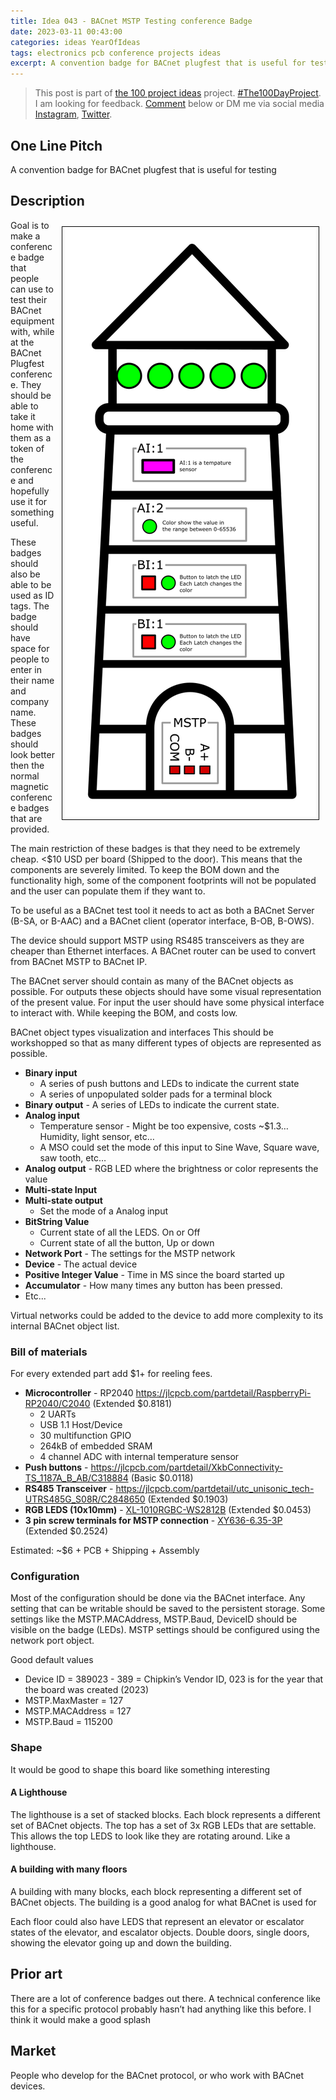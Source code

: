 ```yaml
---
title: Idea 043 - BACnet MSTP Testing conference Badge
date: 2023-03-11 00:43:00
categories: ideas YearOfIdeas
tags: electronics pcb conference projects ideas
excerpt: A convention badge for BACnet plugfest that is useful for testing
---
```


> This post is part of [the 100 project ideas](/projects/2023-100-ideas/) project. [#The100DayProject](https://www.the100dayproject.org/). I am looking for feedback. <a href='#utterances-comments'>Comment</a> below or DM me via social media <a href="https://instagram.com/funvill" rel="nofollow noopener noreferrer"><i class="fab fa-fw fa-instagram" aria-hidden="true"></i><span class="label">Instagram</span></a>, <a href="https://twitter.com/funvill" rel="nofollow noopener noreferrer"><i class="fab fa-fw fa-twitter" aria-hidden="true"></i><span class="label">Twitter</span></a>.

## One Line Pitch

A convention badge for BACnet plugfest that is useful for testing

## Description

<img src="/public/uploads/2023/mstp_lighthouse.png" alt="mstp_lighthouse" style="float: right; margin: 10px; border: 1px solid black; padding: 5px"/>Goal is to make a conference badge that people can use to test their BACnet equipment with, while at the BACnet Plugfest conference. They should be able to take it home with them as a token of the conference and hopefully use it for something useful.

These badges should also be able to be used as ID tags. The badge should have space for people to enter in their name and company name. These badges should look better then the normal magnetic conference badges that are provided.

The main restriction of these badges is that they need to be extremely cheap. <$10 USD per board (Shipped to the door). This means that the components are severely limited. To keep the BOM down and the functionality high, some of the component footprints will not be populated and the user can populate them if they want to.

To be useful as a BACnet test tool it needs to act as both a BACnet Server (B-SA, or B-AAC) and a BACnet client (operator interface, B-OB, B-OWS).

The device should support MSTP using RS485 transceivers as they are cheaper than Ethernet interfaces. A BACnet router can be used to convert from BACnet MSTP to BACnet IP.

The BACnet server should contain as many of the BACnet objects as possible. For outputs these objects should have some visual representation of the present value. For input the user should have some physical interface to interact with. While keeping the BOM, and costs low.

BACnet object types visualization and interfaces
This should be workshopped so that as many different types of objects are represented as possible.

- **Binary input**
  - A series of push buttons and LEDs to indicate the current state
  - A series of unpopulated solder pads for a terminal block
- **Binary output** - A series of LEDs to indicate the current state.
- **Analog input**
  - Temperature sensor - Might be too expensive, costs ~$1.3… Humidity, light sensor, etc…
  - A MSO could set the mode of this input to Sine Wave, Square wave, saw tooth, etc…
- **Analog output** - RGB LED where the brightness or color represents the value
- **Multi-state Input**
- **Multi-state output**
  - Set the mode of a Analog input
- **BitString Value**
  - Current state of all the LEDS. On or Off
  - Current state of all the button, Up or down
- **Network Port** - The settings for the MSTP network
- **Device** - The actual device
- **Positive Integer Value** - Time in MS since the board started up
- **Accumulator** - How many times any button has been pressed.
- Etc...

Virtual networks could be added to the device to add more complexity to its internal BACnet object list.

### Bill of materials

For every extended part add $1+ for reeling fees.

- **Microcontroller** - RP2040 https://jlcpcb.com/partdetail/RaspberryPi-RP2040/C2040 (Extended $0.8181)
  - 2 UARTs
  - USB 1.1 Host/Device
  - 30 multifunction GPIO
  - 264kB of embedded SRAM
  - 4 channel ADC with internal temperature sensor
- **Push buttons** - https://jlcpcb.com/partdetail/XkbConnectivity-TS_1187A_B_AB/C318884 (Basic $0.0118)
- **RS485 Transceiver** - https://jlcpcb.com/partdetail/utc_unisonic_tech-UTRS485G_S08R/C2848650 (Extended $0.1903)  
- **RGB LEDS (10x10mm)** - [XL-1010RGBC-WS2812B](https://jlcpcb.com/partdetail/Xinglight-XL_1010RGBCWS2812B/C5349953) (Extended $0.0453) 
- **3 pin screw terminals for MSTP connection** - [XY636-6.35-3P](https://jlcpcb.com/partdetail/Ningbo_Xinlaiya_elec-XY636_6_353P/C880592) (Extended $0.2524)

Estimated: ~$6 + PCB + Shipping + Assembly  

### Configuration

Most of the configuration should be done via the BACnet interface. Any setting that can be writable should be saved to the persistent storage. Some settings like the MSTP.MACAddress, MSTP.Baud, DeviceID should be visible on the badge (LEDs). MSTP settings should be configured using the network port object.

Good default values

- Device ID = 389023 - 389 = Chipkin’s Vendor ID, 023 is for the year that the board was created (2023)
- MSTP.MaxMaster = 127
- MSTP.MACAddress = 127
- MSTP.Baud = 115200

### Shape

It would be good to shape this board like something interesting

#### A Lighthouse

The lighthouse is a set of stacked blocks. Each block represents a different set of BACnet objects. The top has a set of 3x RGB LEDs that are settable. This allows the top LEDS to look like they are rotating around. Like a lighthouse.

#### A building with many floors

A building with many blocks, each block representing a different set of BACnet objects. The building is a good analog for what BACnet is used for

Each floor could also have LEDS that represent an elevator or escalator states of the elevator, and escalator objects. Double doors, single doors, showing the elevator going up and down the building.

## Prior art

There are a lot of conference badges out there. A technical conference like this for a specific protocol probably hasn’t had anything like this before. I think it would make a good splash

## Market

People who develop for the BACnet protocol, or who work with BACnet devices.

